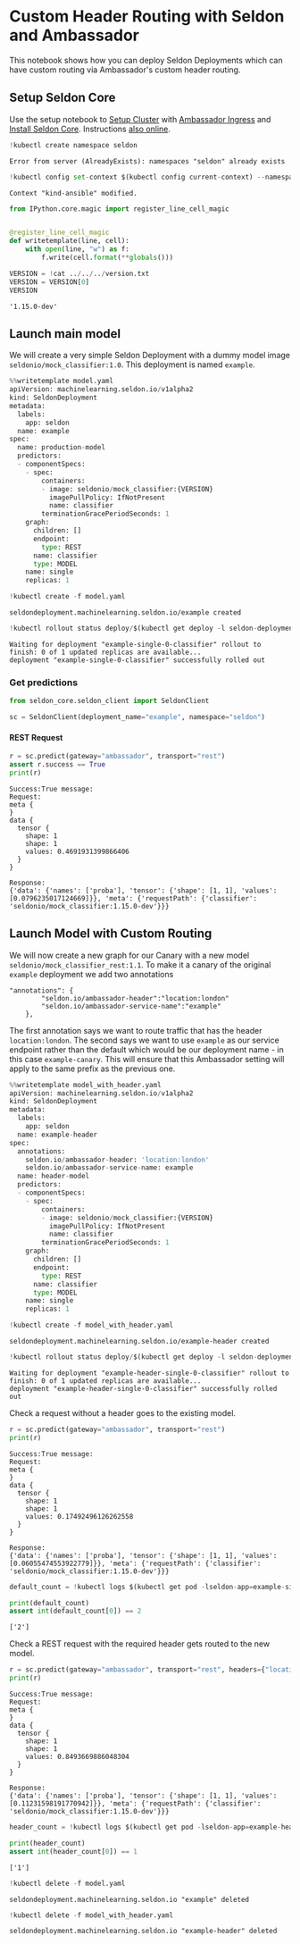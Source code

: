# Custom Header Routing with Seldon and Ambassador

This notebook shows how you can deploy Seldon Deployments which can have custom routing via Ambassador's custom header routing.


## Setup Seldon Core

Use the setup notebook to [Setup Cluster](../notebooks/seldon-core-setup.md#setup-cluster) with [Ambassador Ingress](../notebooks/seldon-core-setup.md#ambassador) and [Install Seldon Core](../notebooks/seldon-core-setup.md#Install-Seldon-Core). Instructions [also online](../notebooks/seldon-core-setup.md).


```python
!kubectl create namespace seldon
```

    Error from server (AlreadyExists): namespaces "seldon" already exists



```python
!kubectl config set-context $(kubectl config current-context) --namespace=seldon
```

    Context "kind-ansible" modified.



```python
from IPython.core.magic import register_line_cell_magic


@register_line_cell_magic
def writetemplate(line, cell):
    with open(line, "w") as f:
        f.write(cell.format(**globals()))
```


```python
VERSION = !cat ../../../version.txt
VERSION = VERSION[0]
VERSION
```




    '1.15.0-dev'



## Launch main model

We will create a very simple Seldon Deployment with a dummy model image `seldonio/mock_classifier:1.0`. This deployment is named `example`.


```python
%%writetemplate model.yaml
apiVersion: machinelearning.seldon.io/v1alpha2
kind: SeldonDeployment
metadata:
  labels:
    app: seldon
  name: example
spec:
  name: production-model
  predictors:
  - componentSpecs:
    - spec:
        containers:
        - image: seldonio/mock_classifier:{VERSION}
          imagePullPolicy: IfNotPresent
          name: classifier
        terminationGracePeriodSeconds: 1
    graph:
      children: []
      endpoint:
        type: REST
      name: classifier
      type: MODEL
    name: single
    replicas: 1

```


```python
!kubectl create -f model.yaml
```

    seldondeployment.machinelearning.seldon.io/example created



```python
!kubectl rollout status deploy/$(kubectl get deploy -l seldon-deployment-id=example -o jsonpath='{.items[0].metadata.name}')
```

    Waiting for deployment "example-single-0-classifier" rollout to finish: 0 of 1 updated replicas are available...
    deployment "example-single-0-classifier" successfully rolled out


### Get predictions


```python
from seldon_core.seldon_client import SeldonClient

sc = SeldonClient(deployment_name="example", namespace="seldon")
```

#### REST Request


```python
r = sc.predict(gateway="ambassador", transport="rest")
assert r.success == True
print(r)
```

    Success:True message:
    Request:
    meta {
    }
    data {
      tensor {
        shape: 1
        shape: 1
        values: 0.4691931399866406
      }
    }
    
    Response:
    {'data': {'names': ['proba'], 'tensor': {'shape': [1, 1], 'values': [0.0796235017124669]}}, 'meta': {'requestPath': {'classifier': 'seldonio/mock_classifier:1.15.0-dev'}}}


## Launch Model with Custom Routing

We will now create a new graph for our Canary with a new model `seldonio/mock_classifier_rest:1.1`. To make it a canary of the original `example` deployment we add two annotations

```
"annotations": {
	    "seldon.io/ambassador-header":"location:london"
	    "seldon.io/ambassador-service-name":"example"	    
	},	
```

The first annotation says we want to route traffic that has the header `location:london`. The second says we want to use `example` as our service endpoint rather than the default which would be our deployment name - in this case `example-canary`. This will ensure that this Ambassador setting will apply to the same prefix as the previous one.


```python
%%writetemplate model_with_header.yaml
apiVersion: machinelearning.seldon.io/v1alpha2
kind: SeldonDeployment
metadata:
  labels:
    app: seldon
  name: example-header
spec:
  annotations:
    seldon.io/ambassador-header: 'location:london'
    seldon.io/ambassador-service-name: example
  name: header-model
  predictors:
  - componentSpecs:
    - spec:
        containers:
        - image: seldonio/mock_classifier:{VERSION}
          imagePullPolicy: IfNotPresent
          name: classifier
        terminationGracePeriodSeconds: 1
    graph:
      children: []
      endpoint:
        type: REST
      name: classifier
      type: MODEL
    name: single
    replicas: 1
```


```python
!kubectl create -f model_with_header.yaml
```

    seldondeployment.machinelearning.seldon.io/example-header created



```python
!kubectl rollout status deploy/$(kubectl get deploy -l seldon-deployment-id=example-header -o jsonpath='{.items[0].metadata.name}')
```

    Waiting for deployment "example-header-single-0-classifier" rollout to finish: 0 of 1 updated replicas are available...
    deployment "example-header-single-0-classifier" successfully rolled out


Check a request without a header goes to the existing model.


```python
r = sc.predict(gateway="ambassador", transport="rest")
print(r)
```

    Success:True message:
    Request:
    meta {
    }
    data {
      tensor {
        shape: 1
        shape: 1
        values: 0.17492496126262558
      }
    }
    
    Response:
    {'data': {'names': ['proba'], 'tensor': {'shape': [1, 1], 'values': [0.06055474553922779]}}, 'meta': {'requestPath': {'classifier': 'seldonio/mock_classifier:1.15.0-dev'}}}



```python
default_count = !kubectl logs $(kubectl get pod -lseldon-app=example-single -o jsonpath='{.items[0].metadata.name}') classifier | grep "root.predict" | wc -l
```


```python
print(default_count)
assert int(default_count[0]) == 2
```

    ['2']


Check a REST request with the required header gets routed to the new model.


```python
r = sc.predict(gateway="ambassador", transport="rest", headers={"location": "london"})
print(r)
```

    Success:True message:
    Request:
    meta {
    }
    data {
      tensor {
        shape: 1
        shape: 1
        values: 0.8493669886048304
      }
    }
    
    Response:
    {'data': {'names': ['proba'], 'tensor': {'shape': [1, 1], 'values': [0.11231598191770942]}}, 'meta': {'requestPath': {'classifier': 'seldonio/mock_classifier:1.15.0-dev'}}}



```python
header_count = !kubectl logs $(kubectl get pod -lseldon-app=example-header-single -o jsonpath='{.items[0].metadata.name}') classifier | grep "root.predict" | wc -l
```


```python
print(header_count)
assert int(header_count[0]) == 1
```

    ['1']



```python
!kubectl delete -f model.yaml
```

    seldondeployment.machinelearning.seldon.io "example" deleted



```python
!kubectl delete -f model_with_header.yaml
```

    seldondeployment.machinelearning.seldon.io "example-header" deleted



```python

```
